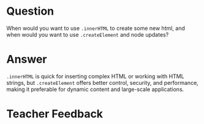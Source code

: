 # Question

When would you want to use `.innerHTML` to create some new html, and when would you want to use `.createElement` and node updates?

# Answer

`.innerHTML` is quick for inserting complex HTML or working with HTML strings, but
`.createElement` offers better control, security, and performance, making it preferable for dynamic content and large-scale applications.

# Teacher Feedback
